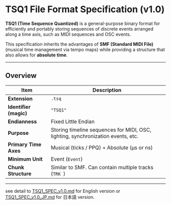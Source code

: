 # TSQ1 File Format Specification (v1.0)

**TSQ1 (Time Sequence Quantized)** is a general-purpose binary format for efficiently and portably storing sequences of discrete events arranged along a time axis, such as MIDI sequences and OSC events.

This specification inherits the advantages of **SMF (Standard MIDI File)** (musical time management via tempo maps) while providing a structure that also allows for **absolute time**.

---

## Overview

| Item | Description |
|------|------|
| **Extension** | `.tsq` |
| **Identifier (magic)** | `"TSQ1"` |
| **Endianness** | Fixed Little Endian |
| **Purpose** | Storing timeline sequences for MIDI, OSC, lighting, synchronization events, etc. |
| **Primary Time Axes** | Musical (ticks / PPQ) + Absolute (μs or ns) |
| **Minimum Unit** | Event (`Event`) |
| **Chunk Structure** | Similar to SMF. Can contain multiple tracks (`TRK `) |

---

see detail to [TSQ1_SPEC_v1.0.md](TSQ1_SPEC_v1.0.md) for English version or [TSQ1_SPEC_v1.0_JP.md](TSQ1_SPEC_v1.0_JP.md) for 日本語 version.